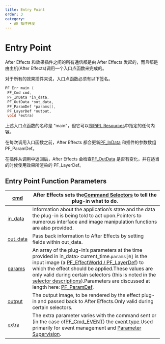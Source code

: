 ```yaml
---
title: Entry Point
order: 3
category:
  - AE 插件开发
---
```


# Entry Point

After Effects 和效果插件之间的所有通信都是由 After Effects 发起的，而且都是由主机(After Effects)调用一个入口点函数来完成的。

对于所有的效果插件来说，入口点函数必须有以下签名。

```cpp
PF_Err main (
 PF_Cmd cmd,
 PF_InData *in_data,
 PF_OutData *out_data,
 PF_ParamDef *params[],
 PF_LayerDef *output,
 void *extra)

```

上述入口点函数的名称是 "main"，但它可以是[PiPL Resources](.../intro/pipl-resources.html)中指定的任何内容。

在每次调用入口函数之前，After Effects 都会更新[PF_InData](PF_InData.html) 和插件的参数数组 PF_ParamDef[](除非有说明)。

在插件从调用中返回后，After Effects 会检查[PF_OutData](PF_OutData.html) 是否有变化，并在适当的时候使用效果所渲染的 PF_LayerDef。

## Entry Point Function Parameters

| [cmd](https://ae-plugins.docsforadobe.dev/effect-basics/command-selectors.html#effect-basics-command-selectors) | After Effects sets the[Command Selectors](https://ae-plugins.docsforadobe.dev/effect-basics/command-selectors.html#effect-basics-command-selectors) to tell the plug-in what to do.                                                                                                                                                                                                                                                                                                                                                                                                                                                                               |
| --------------------------------------------------------------------------------------------------------------- | ----------------------------------------------------------------------------------------------------------------------------------------------------------------------------------------------------------------------------------------------------------------------------------------------------------------------------------------------------------------------------------------------------------------------------------------------------------------------------------------------------------------------------------------------------------------------------------------------------------------------------------------------------------------- |
| [in_data](https://ae-plugins.docsforadobe.dev/effect-basics/PF_InData.html#effect-basics-pf-indata)             | Information about the application’s state and the data the plug-in is being told to act upon.Pointers to numerous interface and image manipulation functions are also provided.                                                                                                                                                                                                                                                                                                                                                                                                                                                                                   |
| [out_data](https://ae-plugins.docsforadobe.dev/effect-basics/PF_OutData.html#effect-basics-pf-outdata)          | Pass back information to After Effects by setting fields within out_data.                                                                                                                                                                                                                                                                                                                                                                                                                                                                                                                                                                                         |
| [params](https://ae-plugins.docsforadobe.dev/effect-basics/parameters.html#effect-basics-parameters)            | An array of the plug-in’s parameters at the time provided in in_data> current_time.`params[0]` is the input image (a [PF_EffectWorld / PF_LayerDef](https://ae-plugins.docsforadobe.dev/effect-basics/PF_EffectWorld.html#effect-basics-pf-effectworld)) to which the effect should be applied.These values are only valid during certain selectors (this is noted in the [selector descriptions](https://ae-plugins.docsforadobe.dev/effect-basics/command-selectors.html#effect-basics-calling-sequence)).Parameters are discussed at length here: [PF_ParamDef](https://ae-plugins.docsforadobe.dev/effect-basics/PF_ParamDef.html#effect-basics-pf-paramdef). |
| [output](https://ae-plugins.docsforadobe.dev/effect-basics/PF_EffectWorld.html#effect-basics-pf-effectworld)    | The output image, to be rendered by the effect plug-in and passed back to After Effects.Only valid during certain selectors.                                                                                                                                                                                                                                                                                                                                                                                                                                                                                                                                      |
| [extra](https://ae-plugins.docsforadobe.dev/effect-ui-events/PF_EventExtra.html#effect-ui-events-pf-eventextra) | The extra parameter varies with the command sent or (in the case of[PF_Cmd_EVENT](https://ae-plugins.docsforadobe.dev/effect-basics/command-selectors.html#effect-basics-command-selectors-messaging)) the [event type](https://ae-plugins.docsforadobe.dev/effect-ui-events/effect-ui-events.html#effect-ui-events-effect-ui-events).Used primarily for event management and [Parameter Supervision](https://ae-plugins.docsforadobe.dev/effect-details/parameter-supervision.html#effect-detals-parameter-supervision).                                                                                                                                         |
